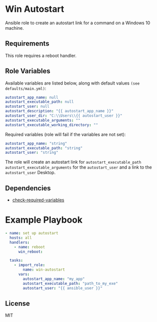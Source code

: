 # Win Autostart

Ansible role to create an autostart link for a command on a Windows 10 machine.

## Requirements

This role requires a reboot handler.

## Role Variables

Available variables are listed below, along with default values `(see defaults/main.yml)`:

```yaml
autostart_app_name: null
autostart_executable_path: null
autostart_user: null
autostart_description: "{{ autostart_app_name }}"
autostart_user_dir: "C:\\Users\\{{ autostart_user }}"
autostart_executable_arguments: ""
autostart_executable_working_directory: ""
```

Required variables (role will fail if the variables are not set):

```yaml
autostart_app_name: "string"
autostart_executable_path: "string"
autostart_user: "string"
```

The role will create an autostart link for `autostart_executable_path autostart_executable_arguments` for the `autostart_user` and a link to the `autostart_user` Desktop.

## Dependencies

- [check-required-variables](https://github.com/artcom/ansible-role-check-required-variables)

# Example Playbook

```yaml
- name: set up autostart
  hosts: all
  handlers:
    - name: reboot
      win_reboot:

  tasks:
    - import_role:
        name: win-autostart
      vars:
        autostart_app_name: "my_app"
        autostart_executable_path: "path_to_my_exe"
        autostart_user: "{{ ansible_user }}"
```

## License

MIT

